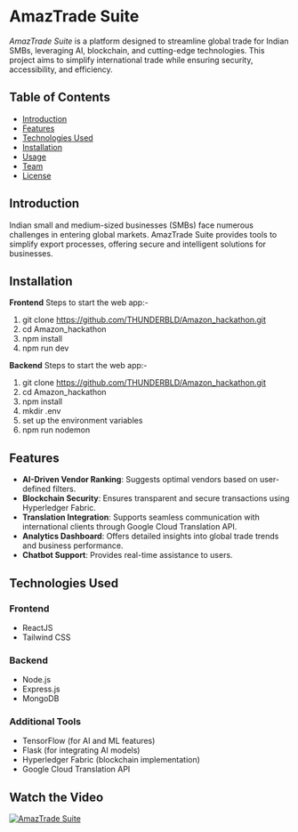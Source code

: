 # AmazTrade Suite

*AmazTrade Suite* is a platform designed to streamline global trade for Indian SMBs, leveraging AI, blockchain, and cutting-edge technologies. This project aims to simplify international trade while ensuring security, accessibility, and efficiency.

## Table of Contents
- [Introduction](#introduction)
- [Features](#features)
- [Technologies Used](#technologies-used)
- [Installation](#installation)
- [Usage](#usage)
- [Team](#team)
- [License](#license)

## Introduction
Indian small and medium-sized businesses (SMBs) face numerous challenges in entering global markets. AmazTrade Suite provides tools to simplify export processes, offering secure and intelligent solutions for businesses.

## Installation
**Frontend**
Steps to start the web app:-
1. git clone https://github.com/THUNDERBLD/Amazon_hackathon.git
2. cd Amazon_hackathon
3. npm install
4. npm run dev

**Backend**
Steps to start the web app:-
1. git clone https://github.com/THUNDERBLD/Amazon_hackathon.git
2. cd Amazon_hackathon
3. npm install
4. mkdir .env
5. set up the environment variables
6. npm run nodemon

## Features
- **AI-Driven Vendor Ranking**: Suggests optimal vendors based on user-defined filters.
- **Blockchain Security**: Ensures transparent and secure transactions using Hyperledger Fabric.
- **Translation Integration**: Supports seamless communication with international clients through Google Cloud Translation API.
- **Analytics Dashboard**: Offers detailed insights into global trade trends and business performance.
- **Chatbot Support**: Provides real-time assistance to users.

## Technologies Used
### Frontend
- ReactJS
- Tailwind CSS

### Backend
- Node.js
- Express.js
- MongoDB

### Additional Tools
- TensorFlow (for AI and ML features)
- Flask (for integrating AI models)
- Hyperledger Fabric (blockchain implementation)
- Google Cloud Translation API

## Watch the Video
[![AmazTrade Suite](https://i.ytimg.com/an_webp/p7AlVEDbybA/mqdefault_6s.webp?du=3000&sqp=CIDhiLoG&rs=AOn4CLAdS8tHLwekDD_0CcmmtM-iYY0qFQ)](https://www.youtube.com/watch?v=p7AlVEDbybA)
